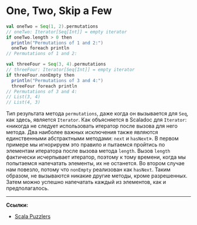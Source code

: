 # One, Two, Skip a Few

```scala
val oneTwo = Seq(1, 2).permutations
// oneTwo: Iterator[Seq[Int]] = empty iterator
if oneTwo.length > 0 then
  println("Permutations of 1 and 2:")
  oneTwo foreach println
// Permutations of 1 and 2:

val threeFour = Seq(3, 4).permutations
// threeFour: Iterator[Seq[Int]] = empty iterator
if threeFour.nonEmpty then
  println("Permutations of 3 and 4:")
  threeFour foreach println
// Permutations of 3 and 4:
// List(3, 4)
// List(4, 3)
```


Тип результата метода `permutations`, даже когда он вызывается для `Seq`, как здесь, является `Iterator`. 
Как объясняется в Scaladoc для `Iterator`: 
«никогда не следует использовать итератор после вызова для него метода. 
Два наиболее важных исключения также являются единственными абстрактными методами: `next` и `hasNext`». 
В первом примере мы игнорируем это правило и пытаемся пройтись по элементам итератора после вызова метода `length`. 
Вызов `length` фактически исчерпывает итератор, поэтому к тому времени, 
когда мы попытаемся напечатать элементы, их не останется. 
Во втором случае нам повезло, потому что `nonEmpty` реализован как `hasNext`. 
Таким образом, не вызываются никакие другие методы, кроме разрешенных. 
Затем можно успешно напечатать каждый из элементов, как и предполагалось.


---

**Ссылки:**

- [Scala Puzzlers](https://scalapuzzlers.com/index.html#pzzlr-048)
